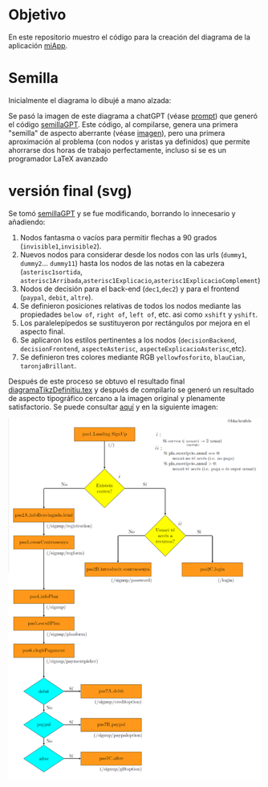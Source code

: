 # Objetivo

En este repositorio muestro el código para la creación del diagrama de la aplicación [miApp](https://github.com/blackcub3s/miApp).

# Semilla

Inicialmente el diagrama lo dibujé a mano alzada:


Se pasó la imagen de este diagrama a chatGPT (véase [prompt](/img/peticionSemilla.PNG)) que generó el código [semillaGPT](/semillaGPT.tex). Este código, al compilarse, genera una primera "semilla" de aspecto aberrante (véase [imagen](img/compilacionSemillaCaptura.PNG)), pero una primera aproximación al problema (con nodos y aristas ya definidos) que permite ahorrarse dos horas de trabajo perfectamente, incluso si se es un programador LaTeX avanzado


# versión final (svg)

Se tomó [semillaGPT](/semillaGPT.tex) y se fue modificando, borrando lo innecesario y añadiendo:

1. Nodos fantasma o vacíos para permitir flechas a 90 grados (`invisible1`,`invisible2`).
2. Nuevos nodos para considerar desde los nodos con las urls (`dummy1`, `dummy2`... `dummy11`) hasta los nodos de las notas en la cabezera (`asterisc1sortida`, `asterisc1Arribada`,`asterisc1Explicacio`,`asterisc1ExplicacioComplement`)
3. Nodos de decisión para el back-end (`dec1`,`dec2`) y para el frontend (`paypal`, `debit`, `altre`).
3. Se definieron posiciones relativas de todos los nodos mediante las propiedades `below of`, `right of`, `left of`, etc. asi como `xshift` y `yshift`.
4. Los paralelepípedos se sustituyeron por rectángulos por mejora en el aspecto final.
5. Se aplicaron los estilos pertinentes a los nodos (`decisionBackend`, `decisionFrontend`, `aspecteAsterisc`, `aspecteExplicacioAsterisc`,etc).
4. Se definieron tres colores mediante RGB `yellowfosforito`, `blauCian`, `taronjaBrillant`.

Después de este proceso se obtuvo el resultado final [diagramaTikzDefinitiu.tex](/diagramaTikzDefinitiu.tex) y después de compilarlo se generó un resultado de aspecto tipográfico cercano a la imagen original y plenamente satisfactorio. Se puede consultar [aquí](/diagramaTikzDefinitiu.pdf) y en la siguiente imagen:

![diagrama output no cargó](/img/diagramaOutput.png)










